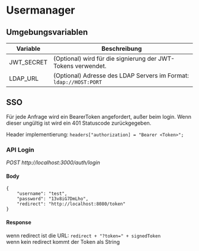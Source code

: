 # Usermanager

## Umgebungsvariablen

| Variable   | Beschreibung                                                      |
|------------|-------------------------------------------------------------------|
| JWT_SECRET | (Optional) wird für die signierung der JWT-Tokens verwendet.      |
| LDAP_URL   | (Optional) Adresse des LDAP Servers im Format: `ldap://HOST:PORT` |

## SSO

Für jede Anfrage wird ein BearerToken angefordert, außer beim login. Wenn dieser ungültig ist wird ein 401 Statuscode zurückgegeben.

Header implementierung: `headers["authorization] = "Bearer <Token>";`

### API Login

*POST http://localhost:3000/auth/login*

#### Body
```
{
    "username": "test",
    "password": "13v8iG7DmLho",
    "redirect": "http://localhost:8080/token"
}
```

#### Response

wenn redirect ist die URL: `redirect + "?token=" + signedToken`  
wenn kein redirect kommt der Token als String